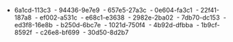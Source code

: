 - 6a1cd-113c3
 - 94436-9e7e9
 - 657e5-27a3c
 - 0e604-fa3c1
 - 22f41-187a8
 - ef002-a531c
 - e68c1-e3638
 - 2982e-2ba02
 - 7db70-dc153
 - ed3f8-16e8b
 - b250d-6bc7e
 - 1021d-750f4
 - 4b92d-dfbba
 - 1b9cf-8592f
 - c26e8-bf699
 - 30d50-8d2b7